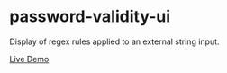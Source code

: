 # password-validity-ui
Display of regex rules applied to an external string input.

[Live Demo](https://stanton-gary.github.io/pasword-validity-ui/Pages/TestPage.html)
